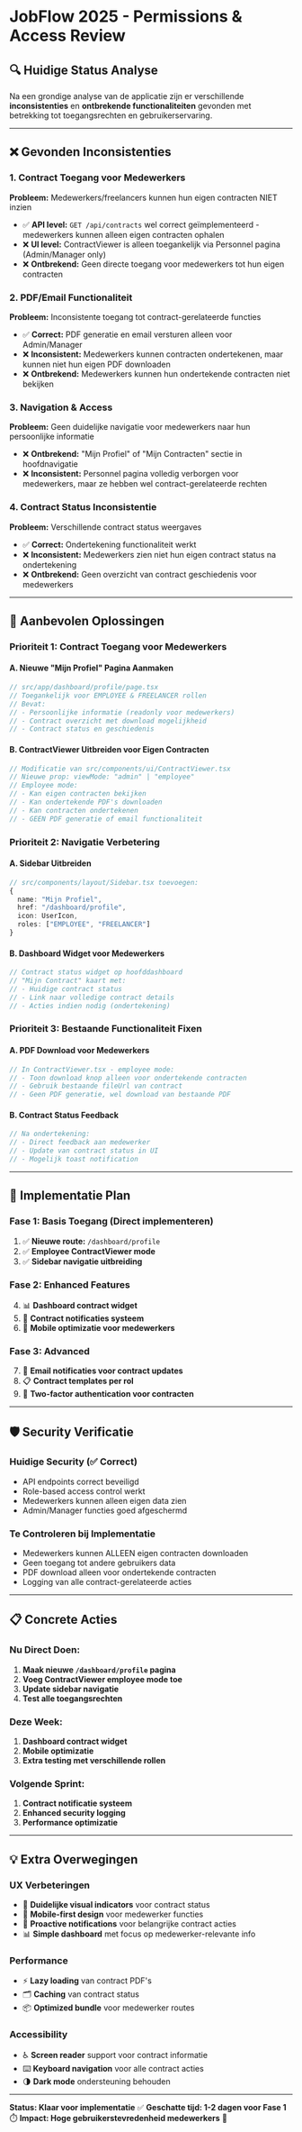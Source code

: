 # JobFlow 2025 - Permissions & Access Review

## 🔍 **Huidige Status Analyse**

Na een grondige analyse van de applicatie zijn er verschillende **inconsistenties** en **ontbrekende functionaliteiten** gevonden met betrekking tot toegangsrechten en gebruikerservaring.

---

## ❌ **Gevonden Inconsistenties**

### 1. **Contract Toegang voor Medewerkers**
**Probleem:** Medewerkers/freelancers kunnen hun eigen contracten NIET inzien
- ✅ **API level:** `GET /api/contracts` wel correct geïmplementeerd - medewerkers kunnen alleen eigen contracten ophalen
- ❌ **UI level:** ContractViewer is alleen toegankelijk via Personnel pagina (Admin/Manager only)
- ❌ **Ontbrekend:** Geen directe toegang voor medewerkers tot hun eigen contracten

### 2. **PDF/Email Functionaliteit**
**Probleem:** Inconsistente toegang tot contract-gerelateerde functies
- ✅ **Correct:** PDF generatie en email versturen alleen voor Admin/Manager
- ❌ **Inconsistent:** Medewerkers kunnen contracten ondertekenen, maar kunnen niet hun eigen PDF downloaden
- ❌ **Ontbrekend:** Medewerkers kunnen hun ondertekende contracten niet bekijken

### 3. **Navigation & Access**
**Probleem:** Geen duidelijke navigatie voor medewerkers naar hun persoonlijke informatie
- ❌ **Ontbrekend:** "Mijn Profiel" of "Mijn Contracten" sectie in hoofdnavigatie
- ❌ **Inconsistent:** Personnel pagina volledig verborgen voor medewerkers, maar ze hebben wel contract-gerelateerde rechten

### 4. **Contract Status Inconsistentie**
**Probleem:** Verschillende contract status weergaves
- ✅ **Correct:** Ondertekening functionaliteit werkt
- ❌ **Inconsistent:** Medewerkers zien niet hun eigen contract status na ondertekening
- ❌ **Ontbrekend:** Geen overzicht van contract geschiedenis voor medewerkers

---

## 🎯 **Aanbevolen Oplossingen**

### **Prioriteit 1: Contract Toegang voor Medewerkers**

#### A. Nieuwe "Mijn Profiel" Pagina Aanmaken
```typescript
// src/app/dashboard/profile/page.tsx
// Toegankelijk voor EMPLOYEE & FREELANCER rollen
// Bevat:
// - Persoonlijke informatie (readonly voor medewerkers)
// - Contract overzicht met download mogelijkheid
// - Contract status en geschiedenis
```

#### B. ContractViewer Uitbreiden voor Eigen Contracten
```typescript
// Modificatie van src/components/ui/ContractViewer.tsx
// Nieuwe prop: viewMode: "admin" | "employee"
// Employee mode:
// - Kan eigen contracten bekijken
// - Kan ondertekende PDF's downloaden  
// - Kan contracten ondertekenen
// - GEEN PDF generatie of email functionaliteit
```

### **Prioriteit 2: Navigatie Verbetering**

#### A. Sidebar Uitbreiden
```typescript
// src/components/layout/Sidebar.tsx toevoegen:
{
  name: "Mijn Profiel",
  href: "/dashboard/profile", 
  icon: UserIcon,
  roles: ["EMPLOYEE", "FREELANCER"]
}
```

#### B. Dashboard Widget voor Medewerkers
```typescript
// Contract status widget op hoofddashboard
// "Mijn Contract" kaart met:
// - Huidige contract status
// - Link naar volledige contract details
// - Acties indien nodig (ondertekening)
```

### **Prioriteit 3: Bestaande Functionaliteit Fixen**

#### A. PDF Download voor Medewerkers
```typescript
// In ContractViewer.tsx - employee mode:
// - Toon download knop alleen voor ondertekende contracten
// - Gebruik bestaande fileUrl van contract
// - Geen PDF generatie, wel download van bestaande PDF
```

#### B. Contract Status Feedback
```typescript
// Na ondertekening:
// - Direct feedback aan medewerker
// - Update van contract status in UI
// - Mogelijk toast notification
```

---

## 🔧 **Implementatie Plan**

### **Fase 1: Basis Toegang (Direct implementeren)**
1. ✅ **Nieuwe route:** `/dashboard/profile`
2. ✅ **Employee ContractViewer mode**
3. ✅ **Sidebar navigatie uitbreiding**

### **Fase 2: Enhanced Features**
4. 📊 **Dashboard contract widget**
5. 📝 **Contract notificaties systeem**
6. 📱 **Mobile optimizatie voor medewerkers**

### **Fase 3: Advanced**
7. 🔔 **Email notificaties voor contract updates**
8. 📋 **Contract templates per rol**
9. 🔐 **Two-factor authentication voor contracten**

---

## 🛡️ **Security Verificatie**

### **Huidige Security (✅ Correct)**
- API endpoints correct beveiligd
- Role-based access control werkt
- Medewerkers kunnen alleen eigen data zien
- Admin/Manager functies goed afgeschermd

### **Te Controleren bij Implementatie**
- Medewerkers kunnen ALLEEN eigen contracten downloaden
- Geen toegang tot andere gebruikers data
- PDF download alleen voor ondertekende contracten
- Logging van alle contract-gerelateerde acties

---

## 📋 **Concrete Acties**

### **Nu Direct Doen:**
1. **Maak nieuwe `/dashboard/profile` pagina**
2. **Voeg ContractViewer employee mode toe**
3. **Update sidebar navigatie**
4. **Test alle toegangsrechten**

### **Deze Week:**
1. **Dashboard contract widget**
2. **Mobile optimizatie**
3. **Extra testing met verschillende rollen**

### **Volgende Sprint:**
1. **Contract notificatie systeem**
2. **Enhanced security logging**
3. **Performance optimizatie**

---

## 💡 **Extra Overwegingen**

### **UX Verbeteringen**
- 🎨 **Duidelijke visual indicators** voor contract status
- 📱 **Mobile-first design** voor medewerker functies  
- 🔔 **Proactive notifications** voor belangrijke contract acties
- 📊 **Simple dashboard** met focus op medewerker-relevante info

### **Performance**
- ⚡ **Lazy loading** van contract PDF's
- 🗂️ **Caching** van contract status
- 📦 **Optimized bundle** voor medewerker routes

### **Accessibility**
- ♿ **Screen reader** support voor contract informatie
- ⌨️ **Keyboard navigation** voor alle contract acties
- 🌗 **Dark mode** ondersteuning behouden

---

**Status: Klaar voor implementatie** ✅
**Geschatte tijd: 1-2 dagen voor Fase 1** ⏱️
**Impact: Hoge gebruikerstevredenheid medewerkers** 🎯 